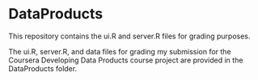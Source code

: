 # DataProducts
This repository contains the ui.R and server.R files for grading purposes.

The ui.R, server.R, and data files for grading my submission for the Coursera Developing Data Products course project are provided in the DataProducts folder.
